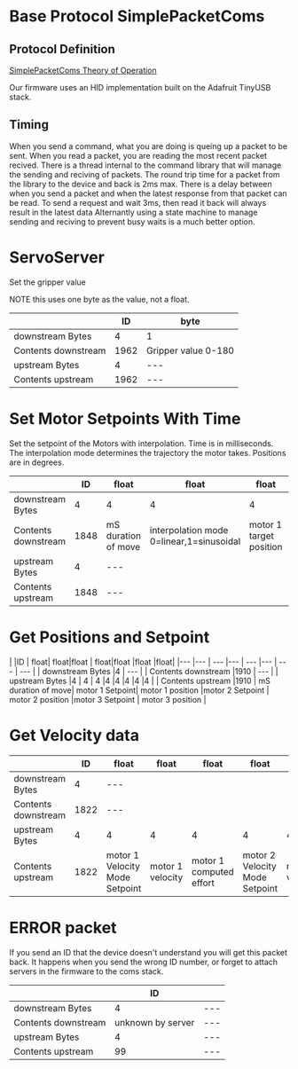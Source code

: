 # Base Protocol SimplePacketComs

## Protocol Definition

[SimplePacketComs Theory of Operation](https://github.com/madhephaestus/SimplePacketComs)

Our firmware uses an HID implementation built on the Adafruit TinyUSB stack.

## Timing

When you send a command, what you are doing is queing up a packet to be sent. When you read a packet, you are reading the most recent packet recived. There is a thread internal to the command library that will manage the sending and reciving of packets. The round trip time for a packet from the library to the device and back is 2ms max. There is a delay between when you send a packet and when the latest response from that packet can be read. To send a request and wait 3ms, then read it back will always result in the latest data Alternantly using a state machine to manage sending and reciving to prevent busy waits is a much better option. 


# ServoServer

Set the gripper value

NOTE this uses one byte as the value, not a float.


| |ID | byte  |
|--- |--- | --- |
| downstream Bytes |4 | 1 |
| Contents downstream |1962 | Gripper value 0-180|
| upstream Bytes |4 | --- |
| Contents upstream |1962 |---|


# Set Motor Setpoints With Time

Set the setpoint of the Motors with interpolation. Time is in milliseconds. The interpolation mode determines the trajectory the motor takes. Positions are in degrees. 

| |ID | float |float |float |float |float |
|--- |--- | --- |--- | --- |--- | --- | 
| downstream Bytes |4 | 4 | 4 | 4 | 4 | 4 |
| Contents downstream |1848 | mS duration of move| interpolation mode 0=linear,1=sinusoidal | motor 1 target position | motor 2 target  position | motor 3 target  position | 
| upstream Bytes |4 | --- |
| Contents upstream |1848 | ---|

# Get Positions and Setpoint

| |ID | float| float|float | float|float |float |float|
|--- |--- | --- |--- | --- |--- | --- |  --- | 
| downstream Bytes |4 | --- |
| Contents downstream |1910 | --- |
| upstream Bytes |4 | 4 | 4 |4 |4 |4 |4 |4 |
| Contents upstream |1910 | mS duration of move| motor 1 Setpoint|  motor 1 position |motor 2 Setpoint | motor 2 position |motor 3 Setpoint | motor 3 position | 

# Get Velocity data

| |ID |  float|float | float|float |float |float|float |float |float|
|--- |--- | --- |--- | --- |--- | --- |  --- | --- | --- |  --- | 
| downstream Bytes |4 | --- |
| Contents downstream |1822 | --- |
| upstream Bytes |4 | 4 |4 |4 |4 |4 |4 |4 |4 |4 |
| Contents upstream |1822 |  motor 1 Velocity Mode Setpoint|  motor 1 velocity |motor 1 computed effort | motor 2 Velocity Mode Setpoint|  motor 2 velocity |motor 2 computed effort |motor 3 Velocity Mode Setpoint|  motor 3 velocity |motor 3 computed effort |

# ERROR packet

If you send an ID that the device doesn't understand you will get this packet back. It happens when you send the wrong ID number, or forget to attach servers in the firmware to the coms stack. 


| |ID | |
|--- |--- | --- |
| downstream Bytes |4 | --- |
| Contents downstream |unknown by server | --- |
| upstream Bytes |4 | --- |
| Contents upstream |99 |---|


